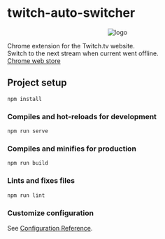 # twitch-auto-switcher

<div style="text-align:center;">
  <img src="https://raw.githubusercontent.com/svmn/twitch-auto-switcher/master/public/icons/icon-128.png" alt="logo" />
</div>

Chrome extension for the Twitch.tv website.  
Switch to the next stream when current went offline.  
[Chrome web store](https://chrome.google.com/webstore/detail/twitch-auto-switcher/pnbkgojbcabcnllmijapjhbbgagfelfi)

## Project setup
```
npm install
```

### Compiles and hot-reloads for development
```
npm run serve
```

### Compiles and minifies for production
```
npm run build
```

### Lints and fixes files
```
npm run lint
```

### Customize configuration
See [Configuration Reference](https://cli.vuejs.org/config/).
